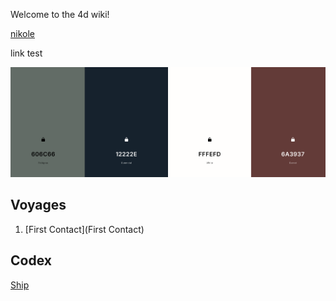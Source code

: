 Welcome to the 4d wiki!

[nikole](nikole)

link test

![Screenshot 2025-01-27 at 10 59 10 PM](/wiki/images/a317962609dc804cdcd328256fb63764.jpg)

<div class="swatch" style="--swatch-color: #606c66; --swatch-label: 'Feldgrau'; --swatch-size: 75px;"></div>

## Voyages

1. [First Contact](First Contact)

## Codex

[Ship](Ship)
